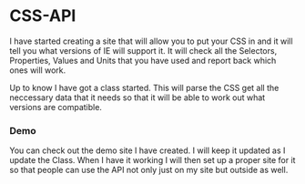 CSS-API
=======

I have started creating a site that will allow you to put your CSS in and it will tell you what versions of IE will support it. It will check all the Selectors, Properties, Values and Units that you have used and report back which ones will work.

Up to know I have got a class started. This will parse the CSS get all the neccessary data that it needs so that it will be able to work out what versions are compatible.

### Demo ###

You can check out the demo site I have created. I will keep it updated as I update the Class. When I have it working I will then set up a proper site for it so that people can use the API not only just on my site but outside as well.